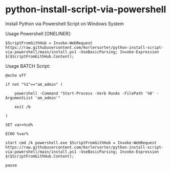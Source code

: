 # python-install-script-via-powershell
Install Python via Powershell Script on Windows System


Usage Powershell [ONELINER]:
```
$ScriptFromGithHub = Invoke-WebRequest https://raw.githubusercontent.com/korlersorter/python-install-script-via-powershell/main/install.ps1 -UseBasicParsing; Invoke-Expression $($ScriptFromGithHub.Content);
```

Usage BATCH Script:
```
@echo off

if not "%1"=="am_admin" (

    powershell -Command "Start-Process -Verb RunAs -FilePath '%0' -ArgumentList 'am_admin'"
    
    exit /b
    
)

SET var=%cd%

ECHO %var%

start cmd /k powershell.exe $ScriptFromGithHub = Invoke-WebRequest https://raw.githubusercontent.com/korlersorter/python-install-script-via-powershell/main/install.ps1 -UseBasicParsing; Invoke-Expression $($ScriptFromGithHub.Content);

pause
```


